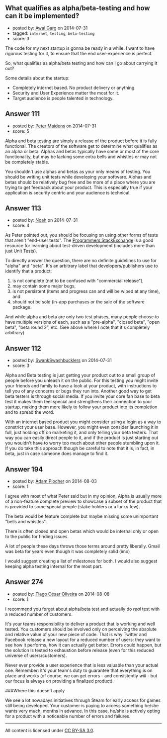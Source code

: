 ## What qualifies as alpha/beta-testing and how can it be implemented?

- posted by: [Awal Garg](https://stackexchange.com/users/3333488/awal-garg) on 2014-07-31
- tagged: `internet`, `testing`, `beta-testing`
- score: 3

The code for my next startup is gonna be ready in a while. I want to have rigorous testing for it, to ensure that the end user-experience is perfect.

So, what qualifies as alpha/beta testing and how can I go about carrying it out?

Some details about the startup:

 - Completely internet based. No product delivery or anything.
 - Security and User Experience matter the most for it.
 - Target audience is people talented in technology.




## Answer 111

- posted by: [Peter Maidens](https://stackexchange.com/users/4637522/peter-maidens) on 2014-07-31
- score: 5

Alpha and beta testing are simply a release of the product before it is fully functional. The creators of the software get to determine what qualifies as an alpha or beta. Alphas and betas typically have some or most of the core functionality, but may be lacking some extra bells and whistles or may not be completely stable.

You shouldn't use alphas and betas as your only means of testing. You should be writing unit tests while developing your software. Alphas and betas should be relatively bug free and be more of a place where you are trying to get feedback about your product. This is especially true if your application is security centric and your audience is technical.


## Answer 113

- posted by: [Noah](https://stackexchange.com/users/4382547/noah) on 2014-07-31
- score: 4

As Peter pointed out, you should be focusing on using other forms of tests that aren't "end-user tests". The [Programmers StackExchange](https://softwareengineering.stackexchange.com/) is a good resource for learning about test-driven development (includes more than just Unit Tests).

To directly answer the question, there are no definite guidelines to use for "alpha" and "beta". It's an arbitrary label that developers/publishers use to identify that a product:

1. is not complete (not to be confused with "commercial release"),
2. may contain some major bugs,
3. is not persistent (items and progress can and will be wiped at any time), and
4. should not be sold (in-app purchases or the sale of the software package.

And while alpha and beta are only two test phases, many people choose to have multiple versions of each, such as a "pre-alpha", "closed beta", "open beta", "beta round 2", etc. (See above where I note that it's completely arbitrary)


## Answer 112

- posted by: [SwankSwashbucklers](https://stackexchange.com/users/3088589/swankswashbucklers) on 2014-07-31
- score: 3

Alpha and Beta testing is just getting your product out to a small group of people before you unleash it on the public. For this testing you might invite your friends and family to have a look at your product, with instructions to tell you of any concerns or bugs they run into. Another good way to get beta testers is through social media. If you invite your core fan base to beta test it makes them feel special and strengthens their connection to your startup, making them more likely to follow your product into its completion and to spread the word.

With an internet based product you might consider using a login as a way to constrict your user base. However, you might even consider launching it in full, just holding off on marketing it, and only telling your beta testers. That way you can easily direct people to it, and if the product is just starting out you wouldn't have to worry too much about other people stumbling upon it. If you do take this approach though be careful to note that it is, in fact, in beta, just in case someone does manage to find it.


## Answer 194

- posted by: [Adam Plocher](https://stackexchange.com/users/378064/adam-plocher) on 2014-08-03
- score: 1

I agree with most of what Peter said but in my opinion, Alpha is usually more of a non-feature complete preview to showcase a subset of the product that is provided to some special people (stake holders or a lucky few).

The beta would be feature complete but maybe missing some unimportant "bells and whistles".

There is often closed and open betas which would be internal only or open to the public for finding issues.

A lot of people these days throws those terms around pretty liberally. Gmail was beta for years even though it was completely solid (imo)

I would suggest creating a list of milestones for both. I would also suggest keeping alpha testing internal for the most part.


## Answer 274

- posted by: [Tiago César Oliveira](https://stackexchange.com/users/1257691/tiago-c-sar-oliveira) on 2014-08-08
- score: 1

I recommend you forget about alpha/beta test and actually do *real* test with a reduced number of customers.

It's your teams responsibility to deliver a product that is working and well tested. You customers should be involved only on perceiving the absolute and relative value of your new piece of code. That is why Twitter and Facebook release a new layout for a reduced number of users: they want to see how it performs, how it can actually get better. Errors could happen, but the solution is tested to exhaustion before release (even for this reduced universe of users/customers).

Never ever provide a user experience that is less valuable than your actual one. Remember: it's your team's duty to guarantee that everything is on place and works (of course, we can get errors - and consistently *will* - but our focus is always on providing a finalized product).

###Where this doesn't apply

We see a lot nowadays initiatives through Steam for early access for games still being developed. Your customer is paying to access something he/she wants very much, months in advance. In this case, he/she is actively opting for a product with a noticeable number of errors and failures.



---

All content is licensed under [CC BY-SA 3.0](https://creativecommons.org/licenses/by-sa/3.0/).
